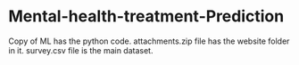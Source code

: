 # Mental-health-treatment-Prediction
Copy of ML has the python code.
attachments.zip file has the website folder in it.
survey.csv file is the main dataset.
